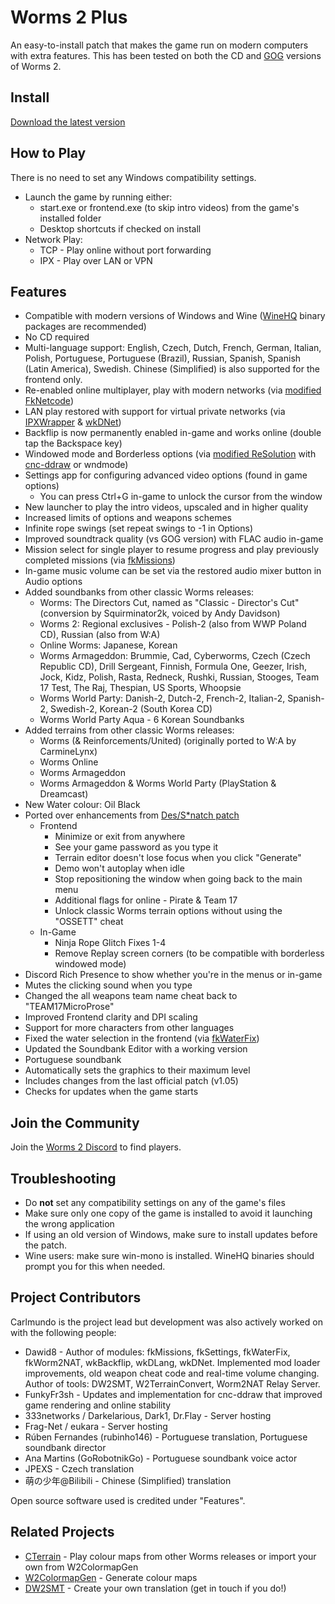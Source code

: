 # Worms 2 Plus
An easy-to-install patch that makes the game run on modern computers with extra features.
This has been tested on both the CD and [GOG](https://www.gog.com/game/worms_2) versions of Worms 2.

## Install
[Download the latest version](https://github.com/Carlmundo/W2-Plus/releases/latest)

## How to Play
There is no need to set any Windows compatibility settings.
- Launch the game by running either:
	- start.exe or frontend.exe (to skip intro videos) from the game's installed folder
	- Desktop shortcuts if checked on install
- Network Play:
	- TCP - Play online without port forwarding
	- IPX - Play over LAN or VPN

## Features
- Compatible with modern versions of Windows and Wine ([WineHQ](https://gitlab.winehq.org/wine/wine/-/wikis/Download#wine-binary-packages) binary packages are recommended)
- No CD required
- Multi-language support: English, Czech, Dutch, French, German, Italian, Polish, Portuguese, Portuguese (Brazil), Russian, Spanish, Spanish (Latin America), Swedish. Chinese (Simplified) is also supported for the frontend only.
- Re-enabled online multiplayer, play with modern networks (via [modified](https://github.com/Carlmundo/fkNetcode) [FkNetcode](https://worms2d.info/FkNetcode))
- LAN play restored with support for virtual private networks (via [IPXWrapper](https://github.com/solemnwarning/ipxwrapper) & [wkDNet](https://github.com/Dawid8plc/wkDNet))
- Backflip is now permanently enabled in-game and works online (double tap the Backspace key)
- Windowed mode and Borderless options (via [modified ReSolution](https://github.com/Carlmundo/wkReSolution) with [cnc-ddraw](https://github.com/FunkyFr3sh/cnc-ddraw) or wndmode) 
- Settings app for configuring advanced video options (found in game options)
	- You can press Ctrl+G in-game to unlock the cursor from the window
- New launcher to play the intro videos, upscaled and in higher quality
- Increased limits of options and weapons schemes
- Infinite rope swings (set repeat swings to -1 in Options)
- Improved soundtrack quality (vs GOG version) with FLAC audio in-game
- Mission select for single player to resume progress and play previously completed missions (via [fkMissions](https://github.com/Dawid8plc/fkMissions))
- In-game music volume can be set via the restored audio mixer button in Audio options
- Added soundbanks from other classic Worms releases:
	- Worms: The Directors Cut, named as "Classic - Director's Cut" (conversion by Squirminator2k, voiced by Andy Davidson)
	- Worms 2: Regional exclusives - Polish-2 (also from WWP Poland CD), Russian (also from W:A)
	- Online Worms: Japanese, Korean
	- Worms Armageddon: Brummie, Cad, Cyberworms, Czech (Czech Republic CD), Drill Sergeant, Finnish, Formula One, Geezer, Irish, Jock, Kidz, Polish, Rasta, Redneck, Rushki, Russian, Stooges, Team 17 Test, The Raj, Thespian, US Sports, Whoopsie
	- Worms World Party: Danish-2, Dutch-2, French-2, Italian-2, Spanish-2, Swedish-2, Korean-2 (South Korea CD)
	- Worms World Party Aqua - 6 Korean Soundbanks
- Added terrains from other classic Worms releases:
	- Worms (& Reinforcements/United) (originally ported to W:A by CarmineLynx)
	- Worms Online
	- Worms Armageddon
	- Worms Armageddon & Worms World Party (PlayStation & Dreamcast)
- New Water colour: Oil Black
- Ported over enhancements from [Des/S*natch patch](https://worms2d.info/Des_patch)
	- Frontend
		- Minimize or exit from anywhere
		- See your game password as you type it
		- Terrain editor doesn't lose focus when you click "Generate"
		- Demo won't autoplay when idle
		- Stop repositioning the window when going back to the main menu
		- Additional flags for online - Pirate & Team 17
		- Unlock classic Worms terrain options without using the "OSSETT" cheat
	- In-Game	
		- Ninja Rope Glitch Fixes 1-4
		- Remove Replay screen corners (to be compatible with borderless windowed mode)
- Discord Rich Presence to show whether you're in the menus or in-game
- Mutes the clicking sound when you type
- Changed the all weapons team name cheat back to "TEAM17MicroProse"
- Improved Frontend clarity and DPI scaling
- Support for more characters from other languages 
- Fixed the water selection in the frontend (via [fkWaterFix](https://github.com/Dawid8plc/fkWaterFix))
- Updated the Soundbank Editor with a working version
- Portuguese soundbank
- Automatically sets the graphics to their maximum level
- Includes changes from the last official patch (v1.05)
- Checks for updates when the game starts

## Join the Community
Join the [Worms 2 Discord](https://discord.gg/Tvs83972UD) to find players.

## Troubleshooting
 - Do **not** set any compatibility settings on any of the game's files
 - Make sure only one copy of the game is installed to avoid it launching the wrong application
 - If using an old version of Windows, make sure to install updates before the patch.
 - Wine users: make sure win-mono is installed. WineHQ binaries should prompt you for this when needed.

## Project Contributors
Carlmundo is the project lead but development was also actively worked on with the following people:
 - Dawid8 - Author of modules: fkMissions, fkSettings, fkWaterFix, fkWorm2NAT, wkBackflip, wkDLang, wkDNet. Implemented mod loader improvements, old weapon cheat code and real-time volume changing. Author of tools: DW2SMT, W2TerrainConvert, Worm2NAT Relay Server.
 - FunkyFr3sh - Updates and implementation for cnc-ddraw that improved game rendering and online stability
 - 333networks / Darkelarious, Dark1, Dr.Flay - Server hosting
 - Frag-Net / eukara - Server hosting
 - Rúben Fernandes (rubinho146) - Portuguese translation, Portuguese soundbank director
 - Ana Martins (GoRobotnikGo) - Portuguese soundbank voice actor
 - JPEXS - Czech translation
 - 萌の少年@Bilibili - Chinese (Simplified) translation

Open source software used is credited under "Features".

## Related Projects
- [CTerrain](https://github.com/Carlmundo/CTerrain) - Play colour maps from other Worms releases or import your own from W2ColormapGen
- [W2ColormapGen](https://github.com/Dawid8plc/W2ColormapGen) - Generate colour maps
- [DW2SMT](https://github.com/Dawid8plc/DW2SMT) - Create your own translation (get in touch if you do!)
